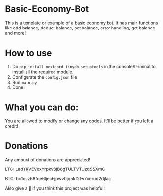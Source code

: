 # Basic-Economy-Bot
This is a template or example of a basic economy bot. It has main functions like add balance, deduct balance, set balance, error handling, get balance and more!

# How to use
1. Do ```pip install nextcord tinydb setuptools``` in the console/terminal to install all the required module.
2. Configurate the ```config.json``` file
3. Run ```main.py```
4. Done!

# What you can do:
You are allowed to modify or change any codes. It'll be better if you left a credit!

# Donations
Any amount of donations are appreciated!

LTC: LadYRVEVexYrpkvBjB8gTULTVTUzdSSXmC

BTC: bc1quz68fqe6ljec6jpwv0jq5kf2tw7xeruq2djlag

Also give a 🌟 if you think this project was helpful!
